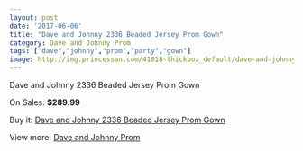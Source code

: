```yaml
---
layout: post
date: '2017-06-06'
title: "Dave and Johnny 2336 Beaded Jersey Prom Gown"
category: Dave and Johnny Prom
tags: ["dave","johnny","prom","party","gown"]
image: http://img.princessan.com/41618-thickbox_default/dave-and-johnny-2336-beaded-jersey-prom-gown.jpg
---
```

Dave and Johnny 2336 Beaded Jersey Prom Gown

On Sales: **$289.99**
<a href="https://www.princessan.com/en/dave-and-johnny-prom/19385-dave-and-johnny-2336-beaded-jersey-prom-gown.html"><amp-img layout="responsive" width="600" height="600" src="//img.princessan.com/41618-thickbox_default/dave-and-johnny-2336-beaded-jersey-prom-gown.jpg" alt="Dave and Johnny 2336 Beaded Jersey Prom Gown 0" /></a>
<a href="https://www.princessan.com/en/dave-and-johnny-prom/19385-dave-and-johnny-2336-beaded-jersey-prom-gown.html"><amp-img layout="responsive" width="600" height="600" src="//img.princessan.com/41619-thickbox_default/dave-and-johnny-2336-beaded-jersey-prom-gown.jpg" alt="Dave and Johnny 2336 Beaded Jersey Prom Gown 1" /></a>

Buy it: [Dave and Johnny 2336 Beaded Jersey Prom Gown](https://www.princessan.com/en/dave-and-johnny-prom/19385-dave-and-johnny-2336-beaded-jersey-prom-gown.html "Dave and Johnny 2336 Beaded Jersey Prom Gown")

View more: [Dave and Johnny Prom](https://www.princessan.com/en/181-dave-and-johnny-prom "Dave and Johnny Prom")